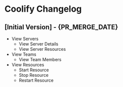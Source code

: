 # Coolify Changelog

## [Initial Version] - {PR_MERGE_DATE}

- View Servers
    - View Server Details
    - View Server Resources
- View Teams
    - View Team Members
- View Resources
    - Start Resource
    - Stop Resource
    - Restart Resource
